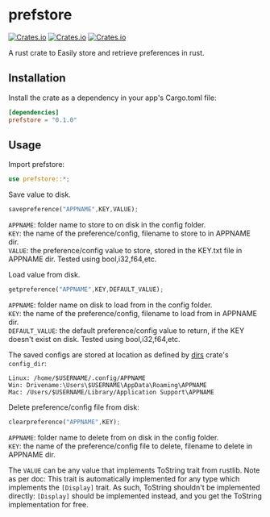 # prefstore

[![Crates.io](https://img.shields.io/crates/v/prefstore)](https://crates.io/crates/prefstore)
[![Crates.io](https://img.shields.io/crates/d/prefstore)](https://crates.io/crates/prefstore)
[![Crates.io](https://img.shields.io/crates/l/prefstore)](https://crates.io/crates/prefstore)

A rust crate to Easily store and retrieve preferences in rust.

## Installation

Install the crate as a dependency in your app's Cargo.toml file:

```toml
[dependencies]
prefstore = "0.1.0"
```

## Usage

Import prefstore:

```rust
use prefstore::*;
```

Save value to disk.

```rust
savepreference("APPNAME",KEY,VALUE);
```

`APPNAME`: folder name to store to on disk in the config folder.  
`KEY`: the name of the preference/config, filename to store to in APPNAME dir.  
`VALUE`: the preference/config value to store, stored in the KEY.txt file in APPNAME dir. Tested using bool,i32,f64,etc.  
  
Load value from disk.  
  
```rust
getpreference("APPNAME",KEY,DEFAULT_VALUE);
```
  
`APPNAME`: folder name on disk to load from in the config folder.  
`KEY`: the name of the preference/config, filename to load from in APPNAME dir.  
`DEFAULT_VALUE`: the default preference/config value to return, if the KEY doesn't exist on disk. Tested using bool,i32,f64,etc.  
  
The saved configs are stored at location as defined by [dirs](https://crates.io/crates/dirs/4.0.0) crate's `config_dir`:   
```
Linux: /home/$USERNAME/.config/APPNAME
Win: Drivename:\Users\$USERNAME\AppData\Roaming\APPNAME 
Mac: /Users/$USERNAME/Library/Application Support\APPNAME
```
  
Delete preference/config file from disk:  
  
```rust
clearpreference("APPNAME",KEY);
```
  
`APPNAME`: folder name to delete from on disk in the config folder.  
`KEY`: the name of the preference/config file to delete, filename to delete in APPNAME dir.  
  
The `VALUE` can be any value that implements ToString trait from rustlib. Note as per doc: This trait is automatically implemented for any type which implements the `[Display]` trait. As such, ToString shouldn't be implemented directly: `[Display]` should be implemented instead, and you get the ToString implementation for free. 	
